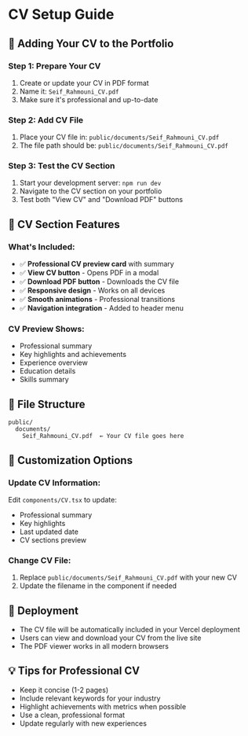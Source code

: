 # CV Setup Guide

## 📄 **Adding Your CV to the Portfolio**

### **Step 1: Prepare Your CV**
1. Create or update your CV in PDF format
2. Name it: `Seif_Rahmouni_CV.pdf`
3. Make sure it's professional and up-to-date

### **Step 2: Add CV File**
1. Place your CV file in: `public/documents/Seif_Rahmouni_CV.pdf`
2. The file path should be: `public/documents/Seif_Rahmouni_CV.pdf`

### **Step 3: Test the CV Section**
1. Start your development server: `npm run dev`
2. Navigate to the CV section on your portfolio
3. Test both "View CV" and "Download PDF" buttons

## 🎯 **CV Section Features**

### **What's Included:**
- ✅ **Professional CV preview card** with summary
- ✅ **View CV button** - Opens PDF in a modal
- ✅ **Download PDF button** - Downloads the CV file
- ✅ **Responsive design** - Works on all devices
- ✅ **Smooth animations** - Professional transitions
- ✅ **Navigation integration** - Added to header menu

### **CV Preview Shows:**
- Professional summary
- Key highlights and achievements
- Experience overview
- Education details
- Skills summary

## 📁 **File Structure**
```
public/
  documents/
    Seif_Rahmouni_CV.pdf  ← Your CV file goes here
```

## 🔧 **Customization Options**

### **Update CV Information:**
Edit `components/CV.tsx` to update:
- Professional summary
- Key highlights
- Last updated date
- CV sections preview

### **Change CV File:**
1. Replace `public/documents/Seif_Rahmouni_CV.pdf` with your new CV
2. Update the filename in the component if needed

## 🚀 **Deployment**
- The CV file will be automatically included in your Vercel deployment
- Users can view and download your CV from the live site
- The PDF viewer works in all modern browsers

## 💡 **Tips for Professional CV**
- Keep it concise (1-2 pages)
- Include relevant keywords for your industry
- Highlight achievements with metrics when possible
- Use a clean, professional format
- Update regularly with new experiences 